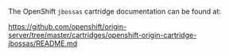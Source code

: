 The  OpenShift `jbossas` cartridge documentation can be found at:

https://github.com/openshift/origin-server/tree/master/cartridges/openshift-origin-cartridge-jbossas/README.md

